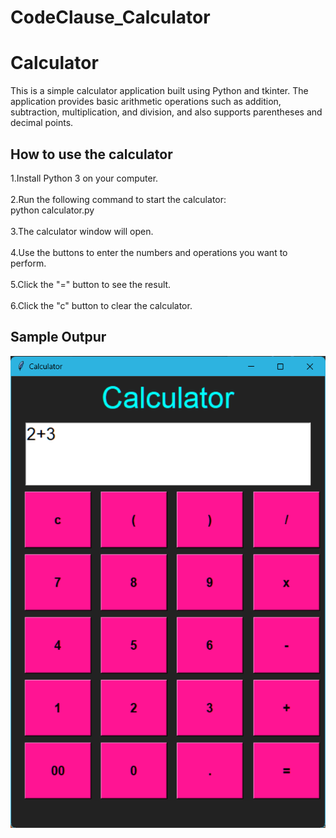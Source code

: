 # CodeClause_Calculator
<h1>Calculator</h1>
This is a simple calculator application built using Python and tkinter. The application provides basic arithmetic operations such as addition, subtraction, multiplication, and division, and also supports parentheses and decimal points.

<h2>How to use the calculator</h2>

1.Install Python 3 on your computer.<br><br>
2.Run the following command to start the calculator:<br>
     python calculator.py<br><br>
3.The calculator window will open.<br><br>
4.Use the buttons to enter the numbers and operations you want to perform.<br><br>
5.Click the "=" button to see the result.<br><br>
6.Click the "c" button to clear the calculator.

<h2>Sample Outpur</h2>
<img src="calculator.png">
